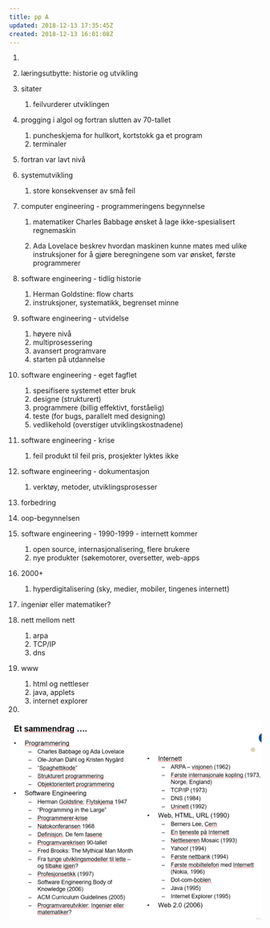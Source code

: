 ```yaml
---
title: pp A
updated: 2018-12-13 17:35:45Z
created: 2018-12-13 16:01:08Z
---
```


1.
2. læringsutbytte: historie og utvikling
3. sitater
    1. feilvurderer utviklingen
4. progging i algol og fortran slutten av 70-tallet
    1. puncheskjema for hullkort, kortstokk ga et program
    2. terminaler
5. fortran var lavt nivå
6. systemutvikling
    1. store konsekvenser av små feil
7. computer engineering - programmeringens begynnelse
    1. matematiker Charles Babbage ønsket å lage ikke-spesialisert regnemaskin

    2. Ada Lovelace beskrev hvordan maskinen kunne mates med ulike instruksjoner for å gjøre beregningene som var ønsket, første programmerer

8. software engineering - tidlig historie
    1. Herman Goldstine: flow charts
    2. instruksjoner, systematikk, begrenset minne
9. software engineering - utvidelse
    1. høyere nivå
    2. multiprosessering
    3. avansert programvare
    4. starten på utdannelse
10. software engineering - eget fagflet
    1. spesifisere systemet etter bruk
    2. designe (strukturert)
    3. programmere (billig effektivt, forståelig)
    4. teste (for bugs, parallelt med designing)
    5. vedlikehold (overstiger utviklingskostnadene)
11. software engineering - krise
    1. feil produkt til feil pris, prosjekter lyktes ikke
12. software engineering - dokumentasjon
    1. verktøy, metoder, utviklingsprosesser
13. forbedring
14. oop-begynnelsen
15. software engineering - 1990-1999 - internett kommer
    1. open source, internasjonalisering, flere brukere
    1. nye produkter (søkemotorer, oversetter, web-apps
16. 2000+
    1. hyperdigitalisering (sky, medier, mobiler, tingenes internett)
17. ingeniør eller matematiker?
18. nett mellom nett
    1. arpa
    2. TCP/IP
    3. dns
19. www
    1. html og nettleser
    2. java, applets
    3. internet explorer
20.
![image.png](../_resources/image.png)